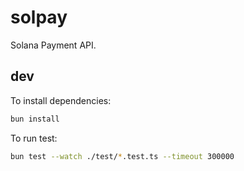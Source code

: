 # solpay

Solana Payment API.

## dev

To install dependencies:

```bash
bun install
```

To run test:

```bash
bun test --watch ./test/*.test.ts --timeout 300000
```
